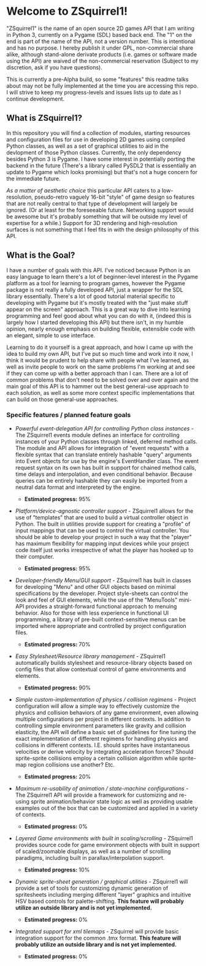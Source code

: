 # Welcome to ZSquirrel1!

"ZSquirrel1" is the name of an open source 2D games API that I am writing in Python 3, currently on a Pygame (SDL) based back end. The "1" on the end is part of the name of the API, not a version number. This is intentional and has no purpose. I hereby publish it under GPL, non-commercial share alike, although stand-alone derivate products (i.e. games or software made using the API) are waived of the non-commercial reservation (Subject to my discretion, ask if you have questions).

This is currently a pre-Alpha build, so some "features" this readme talks about may not be fully implemented at the time you are accessing this repo. I will strive to keep my progress-levels and issues lists up to date as I continue development.

## What is ZSquirrel1?

In this repository you will find a collection of modules, starting resources and configuration files for use in developing 2D games using compiled Python classes, as well as a set of graphical utilities to aid in the devlopment of those Python classes.  Currently, the only dependency besides Python 3 is Pygame. I have some interest in potentially porting the backend in the future (There's a library called PySDL2 that is essentially an update to Pygame which looks promising) but that's not a huge concern for the immediate future.

*As a matter of aesthetic choice* this particular API caters to a low-resolution, pseudo-retro vaguely 16-bit "style" of game design so features that are not really central to that type of development will largely be ignored. (Or at least for the foreseeable future. Networking support would be awesome but it's probably something that will be outside my level of expertise for a while.) Support for 3D rendering and high-resolution surfaces is not something that I feel fits in with the design philosophy of this API.

## What is the Goal?

I have a number of goals with this API. I've noticed because Python is an easy language to learn there's a lot of beginner-level interest in the Pygame platform as a tool for learning to program games, however the Pygame package is not really a fully developed API, just a wrapper for the SDL library essentially. There's a lot of good tutorial material specific to developing with Pygame but it's mostly treated with the "just make stuff appear on the screen" approach. This is a great way to dive into learning programming and feel good about what you can do with it, (indeed this is largely how I started developing this API) but there isn't, in my humble opinion, nearly enough emphasis on building flexible, extensible code with an elegant, simple to use interface.

Learning to do it yourself is a great approach, and how I came up with the idea to build my own API, but I've put so much time and work into it now, I think it would be prudent to help share with people what I've learned, as well as invite people to work on the same problems I'm working at and see if they can come up with a better approach than I can. There are a lot of common problems that don't need to be solved over and over again and the main goal of this API is to hammer out the best general-use approach to each solution, as well as some more context specific implementations that can build on those general-use approaches.

### Specific features / planned feature goals

* *Powerful event-delegation API for controlling Python class instances* - The ZSquirrel1 events module defines an interface for controlling instances of your Python classes through linked, deferred method calls. The module and API allows for integration of "event requests" with a flexible syntax that can translate entirely hashable "query" arguments into Event objects for use by the engine's EventHandler class. The event request syntax on its own has built in support for chained method calls, time delays and interpolation, and even conditional behavior. Because queries can be entirely hashable they can easily be imported from a neutral data format and interpreted by the engine.
	* **Estimated progress:** 95%

* *Platform/device-agnostic controller support* - ZSquirrel1 allows for the use of "templates" that are used to build a virtual controller object in Python. The built in utilities provide support for creating a "profile" of input mappings that can be used to control the virtual controller. You should be able to develop your project in such a way that the "player" has maximum flexibility for mapping input devices while your project code itself just works irrespective of what the player has hooked up to their computer.
	* **Estimated progress:** 95%

* *Developer-friendly Menu/GUI support* - ZSquirrel1 has built in classes for developing "Menu" and other GUI objects based on minimal specifications by the developer. Project style-sheets can control the look and feel of GUI elements, while the use of the "MenuTools" mini-API provides a straight-forward functional approach to menuing behavior. Also for those with less experience in functional UI programming, a library of pre-built context-sensitive menus can be imported where appropriate and controlled by project configuration files.
	* **Estimated progress:** 70%

* *Easy Stylesheet/Resource library management* - ZSquirrel1 automatically builds stylesheet and resource-library objects based on config files that allow contextual control of game environments and elements.
	* **Estimated progress:** 90%

* *Simple custom-implementation of physics / collision regimens* - Project configuration will allow a simple way to effectively customize the physics and collision behaviors of any game environment, even allowing multiple configurations per project in different contexts. In addition to controlling simple environment parameters like gravity and collision elasticity, the API will define a basic set of guidelines for fine tuning the exact implementation of different regimens for handling physics and collisions in different contexts. I.E. should sprites have instantaneous velocities or derive velocity by integrating acceleration forces? Should sprite-sprite collisions employ a certain collision algorithm while sprite-map region collisions use another? Etc.
	* **Estimated progress:** 20%

* *Maximum re-usability of animation / state-machine configurations* - The ZSquirrel1 API will provide a framework for customizing and re-using sprite animation/behavior state logic as well as providing usable examples out of the box that can be customized and applied in a variety of contexts.
	* **Estimated progress:** 0%

* *Layered Game environments with built in scaling/scrolling* - ZSquirrel1 provides source code for game environment objects with built in support of scaled/zoomable displays, as well as a number of scrolling paradigms, including built in parallax/interpolation support.
	* **Estimated progress:** 10%

* *Dynamic sprite-sheet generation / graphical utilities* - ZSquirrel1 will provide a set of tools for customizing dynamic generation of spritesheets including merging different "layer" graphics and intuitive HSV based controls for palette-shifting. **This feature will probably utilize an outside library and is not yet implemented.**
	* **Estimated progress:** 0%

* *Integrated support for xml tilemaps* - ZSquirrel will provide basic integration support for the common .tmx format. **This feature will probably utilize an outside library and is not yet implemented.**
	* **Estimated progress:** 0%
